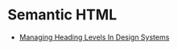 # Semantic HTML

- [Managing Heading Levels In Design Systems](https://medium.com/@Heydon/managing-heading-levels-in-design-systems-18be9a746fa3)
